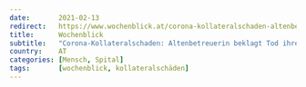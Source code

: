 ```yaml
---
date:       2021-02-13
redirect:   https://www.wochenblick.at/corona-kollateralschaden-altenbetreuerin-beklagt-tod-ihrer-mutter/
title:      Wochenblick
subtitle:   "Corona-Kollateralschaden: Altenbetreuerin beklagt Tod ihrer Mutter"
country:    AT
categories: [Mensch, Spital]
tags:       [wochenblick, kollateralschäden]
---
```

